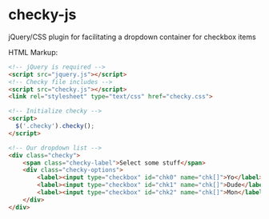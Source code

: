 checky-js
=========

jQuery/CSS plugin for facilitating a dropdown container for checkbox items


HTML Markup:
```html
<!-- jQuery is required -->
<script src="jquery.js"></script>
<!-- Checky file includes -->
<script src="checky.js"></script>
<link rel="stylesheet" type="text/css" href="checky.css">

<!-- Initialize checky -->
<script>
  $('.checky').checky();
</script>

<!-- Our dropdown list -->
<div class="checky">
	<span class="checky-label">Select some stuff</span>
	<div class="checky-options">
		<label><input type="checkbox" id="chk0" name="chk[]">Yo</label>
		<label><input type="checkbox" id="chk1" name="chk[]">Dude</label>
		<label><input type="checkbox" id="chk2" name="chk[]">Mon</label>
	</div>
</div>
```
